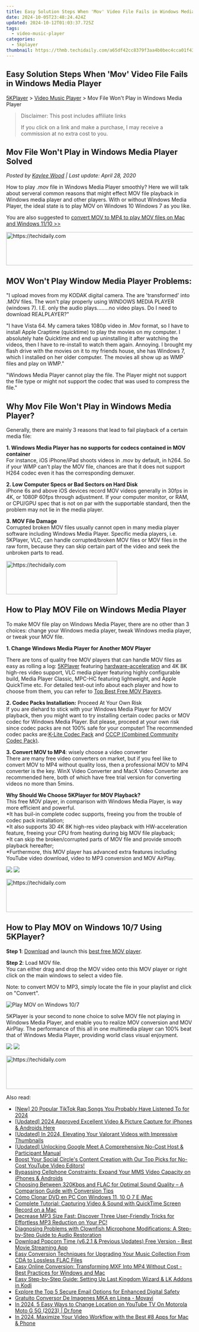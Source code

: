 ```yaml
---
title: Easy Solution Steps When 'Mov' Video File Fails in Windows Media Player
date: 2024-10-05T23:48:24.424Z
updated: 2024-10-12T01:03:37.725Z
tags:
  - video-music-player
categories:
  - 5kplayer
thumbnail: https://thmb.techidaily.com/a65df42cc8379f3aa4b0bec4cca01f43716f0f93a74b7a32e511a24eeedbecef.jpg
---
```


## Easy Solution Steps When 'Mov' Video File Fails in Windows Media Player

[5KPlayer](https://tools.techidaily.com/5kplayer/products/) \> [Video Music Player](https://tools.techidaily.com/5kplayer/video-music-player/) \> Mov File Won't Play in Windows Media Player

>  Disclaimer: This post includes affiliate links
>
>  If you click on a link and make a purchase, I may receive a commission at no extra cost to you.
>

## Mov File Won't Play in Windows Media Player Solved

 _Posted by [Kaylee Wood](https://www.quora.com/profile/Amanda-Hu-21) | Last update: April 28, 2020_

How to play .mov file in Windows Media Player smoothly? Here we will talk about serveral common reasons that might effect MOV file playback in Windows media player and other players. With or without Windows Media Player, the ideal state is to play MOV on Windows 10 Windows 7 as you like.

You are also suggested to [convert MOV to MP4 to play MOV files on Mac and Windows 11/10 >>](https://tools.techidaily.com/winxdvd/products/)

<!-- affiliate ads begin -->
<a href="https://appsumo.8odi.net/c/5597632/2137395/7443" target="_top" id="2137395">
  <img src="//a.impactradius-go.com/display-ad/7443-2137395" border="0" alt="https://techidaily.com" width="728" height="90"/>
</a>
<img height="0" width="0" src="https://appsumo.8odi.net/i/5597632/2137395/7443" style="position:absolute;visibility:hidden;" border="0" />
<!-- affiliate ads end -->

## MOV Won't Play Window Media Player Problems:

"I upload moves from my KODAK digital camera. The are 'transformed' into .MOV files. The won't play properly using WINDOWS MEDIA PLAYER (windows 7). I.E. only the audio plays........no video plays. Do I need to download REALPLAYER?"

"I have Vista 64\. My camera takes 1080p video in .Mov format, so I have to install Apple Craptime (quicktime) to play the movies on my computer. I absolutely hate Quicktime and end up uninstalling it after watching the videos, then I have to re-install to watch them again. Annoying. I brought my flash drive with the movies on it to my friends house, she has Windows 7, which I installed on her older computer. The movies all show up as WMP files and play on WMP."

"Windows Media Player cannot play the file. The Player might not support the file type or might not support the codec that was used to compress the file."

## Why Mov File Won't Play in Windows Media Player?

Generally, there are mainly 3 reasons that lead to fail playback of a certain media file: 

**1\. Windows Media Player has no supports for codecs contained in MOV container**  
For instance, iOS iPhone/iPad shoots videos in .mov by default, in h264\. So if your WMP can't play the MOV file, chances are that it does not support H264 codec even it has the corresponding demuxer.

**2\. Low Computer Specs or Bad Sectors on Hard Disk**  
iPhone 6s and above iOS devices record MOV videos generally in 30fps in 4K, or 1080P 60fps through adjustment. If your computer monitor, or RAM, or CPU/GPU spec that is not on par with the supportable standard, then the problem may not lie in the media player. 

**3\. MOV File Damage**  
Corrupted broken MOV files usually cannot open in many media player software including Windows Media Player. Specific media players, i.e. 5KPlayer, VLC, can handle corrupted/broken MOV files or MOV files in the raw form, because they can skip certain part of the video and seek the unbroken parts to read. 

<!-- affiliate ads begin -->
<a href="https://aligracehair.sjv.io/c/5597632/2135356/19272" target="_top" id="2135356">
  <img src="//a.impactradius-go.com/display-ad/19272-2135356" border="0" alt="https://techidaily.com" width="300" height="90"/>
</a>
<img height="0" width="0" src="https://aligracehair.sjv.io/i/5597632/2135356/19272" style="position:absolute;visibility:hidden;" border="0" />
<!-- affiliate ads end -->

## How to Play MOV File on Windows Media Player

To make MOV file play on Windows Media Player, there are no other than 3 choices: change your Windows media player, tweak Windows media player, or tweak your MOV file. 

**1\. Change Windows Media Player for Another MOV Player** 

There are tons of quality free MOV players that can handle MOV files as easy as rolling a log: [5KPlayer](https://tools.techidaily.com/5kplayer/products/) featuring [hardware-acceleration](https://tools.techidaily.com/5kplayer/video-music-player/) and 4K 8K high-res video support, VLC media player featuring highly configurable build, Media Player Classic, MPC-HC featuring lightweight, and Apple QuickTime etc. For detailed test-out info about each player and how to choose from them, you can refer to [Top Best Free MOV Players](https://tools.techidaily.com/5kplayer/video-music-player/).

**2\. Codec Packs Installation:**  Proceed At Your Own Risk  
If you are diehard to stick with your Windows Media Player for MOV playback, then you might want to try installing certain codec packs or MOV codec for Windows Media Player. But please, proceed at your own risk since codec packs are not 100% safe for your computer! The recommended codec packs are:[K-Lite Codec Pack](http://www.filehippo.com/download%5Fklite%5Fcodec%5Fpack/) and [CCCP (Combined Community Codec Pack)](http://cccp-project.net/).

**3\. Convert MOV to MP4**: wisely choose a video converter  
There are many free video converters on market, but if you feel like to convert MOV to MP4 without quality loss, then a professional MOV to MP4 converter is the key. WinX Video Converter and MacX Video Converter are recommended here, both of which have free trial version for converting videos no more than 5mins.

**Why Should We Choose 5KPlayer for MOV Playback?**  
This free MOV player, in comparison with Windows Media Player, is way more efficient and powerful.   
\*It has buil-in complete codec supports, freeing you from the trouble of codec pack installation;  
\*It also supports 3D 4K 8K high-res video playback with HW-acceleration feature, freeing your CPU from heating during big MOV file playback;  
\*It can skip the broken/corrupted parts of MOV file and provide smooth playback hereafter;  
\*Furthermore, this MOV player has advanced extra features including YouTube video download, video to MP3 conversion and MOV AirPlay. 

[![](https://www.5kplayer.com/video-music-player/../button/freedownwhitewin.png)](https://tools.techidaily.com/5kplayer/products/) [![](https://www.5kplayer.com/video-music-player/../button/freedownbackmac.png)](https://tools.techidaily.com/5kplayer/products/) 

<!-- affiliate ads begin -->
<a href="https://aligracehair.sjv.io/c/5597632/1918684/19272" target="_top" id="1918684">
  <img src="//a.impactradius-go.com/display-ad/19272-1918684" border="0" alt="https://techidaily.com" width="728" height="90"/>
</a>
<img height="0" width="0" src="https://aligracehair.sjv.io/i/5597632/1918684/19272" style="position:absolute;visibility:hidden;" border="0" />
<!-- affiliate ads end -->

## How to Play MOV on Windows 10/7 Using 5KPlayer?

**Step 1**: [Download](https://tools.techidaily.com/5kplayer/products/) and launch this [best free MOV player](https://tools.techidaily.com/5kplayer/video-music-player/).

**Step 2**: Load MOV file.   
 You can either drag and drop the MOV video onto this MOV player or right click on the main windows to select a video file.

Note: to convert MOV to MP3, simply locate the file in your playlist and click on "Convert".

![Play MOV on Windows 10/7](https://www.5kplayer.com/video-music-player/img/dvd-player.jpg)

5KPlayer is your second to none choice to solve MOV file not playing in Windows Media Player, and enable you to realize MOV conversion and MOV AirPlay. The performance of this all in one multimedia player can 100% beat that of Windows Media Player, providing world class visual enjoyment. 

[![](https://www.5kplayer.com/video-music-player/../button/freedownwhitewin.png)](https://tools.techidaily.com/5kplayer/products/) [![](https://www.5kplayer.com/video-music-player/../button/freedownbackmac.png)](https://tools.techidaily.com/5kplayer/products/)

<!-- affiliate ads begin -->
<a href="https://appsumo.8odi.net/c/5597632/2094476/7443" target="_top" id="2094476">
  <img src="//a.impactradius-go.com/display-ad/7443-2094476" border="0" alt="https://techidaily.com" width="728" height="90"/>
</a>
<img height="0" width="0" src="https://appsumo.8odi.net/i/5597632/2094476/7443" style="position:absolute;visibility:hidden;" border="0" />
<!-- affiliate ads end -->

<ins class="adsbygoogle"
     style="display:block"
     data-ad-format="autorelaxed"
     data-ad-client="ca-pub-7571918770474297"
     data-ad-slot="1223367746"></ins>

<ins class="adsbygoogle"
     style="display:block"
     data-ad-client="ca-pub-7571918770474297"
     data-ad-slot="8358498916"
     data-ad-format="auto"
     data-full-width-responsive="true"></ins>

<span class="atpl-alsoreadstyle">Also read:</span>
<div><ul>
<li><a href="https://tiktok-video-recordings.techidaily.com/new-20-popular-tiktok-rap-songs-you-probably-have-listened-to-for-2024/"><u>[New] 20 Popular TikTok Rap Songs You Probably Have Listened To for 2024</u></a></li>
<li><a href="https://facebook-record-videos.techidaily.com/updated-2024-approved-excellent-video-and-picture-capture-for-iphones-and-androids-here/"><u>[Updated] 2024 Approved Excellent Video & Picture Capture for iPhones & Androids Here</u></a></li>
<li><a href="https://facebook-video-share.techidaily.com/updated-in-2024-elevating-your-valorant-videos-with-impressive-thumbnails/"><u>[Updated] In 2024, Elevating Your Valorant Videos with Impressive Thumbnails</u></a></li>
<li><a href="https://on-screen-recording.techidaily.com/updated-unlocking-google-meet-a-comprehensive-no-cost-host-and-participant-manual/"><u>[Updated] Unlocking Google Meet A Comprehensive No-Cost Host & Participant Manual</u></a></li>
<li><a href="https://video-ai-editor.techidaily.com/boost-your-social-circles-content-creation-with-our-top-picks-for-no-cost-youtube-video-editors/"><u>Boost Your Social Circle's Content Creation with Our Top Picks for No-Cost YouTube Video Editors!</u></a></li>
<li><a href="https://video-ai-editor.techidaily.com/bypassing-cellphone-constraints-expand-your-mms-video-capacity-on-iphones-and-androids/"><u>Bypassing Cellphone Constraints: Expand Your MMS Video Capacity on iPhones & Androids</u></a></li>
<li><a href="https://video-ai-editor.techidaily.com/choosing-between-320kbps-and-flac-for-optimal-sound-quality-a-comparison-guide-with-conversion-tips/"><u>Choosing Between 320Kbps and FLAC for Optimal Sound Quality – A Comparison Guide with Conversion Tips</u></a></li>
<li><a href="https://eaxpv-info.techidaily.com/como-clonar-dvd-en-pc-con-windows-11-10-o-7-e-imac/"><u>Cómo Clonar DVD en PC Con Windows 11, 10 O 7 E iMac</u></a></li>
<li><a href="https://video-ai-editor.techidaily.com/complete-tutorial-capturing-video-and-sound-with-quicktime-screen-record-on-a-mac/"><u>Complete Tutorial: Capturing Video & Sound with QuickTime Screen Record on a Mac</u></a></li>
<li><a href="https://video-ai-editor.techidaily.com/decrease-mp3-size-fast-discover-three-user-friendly-tricks-for-effortless-mp3-reduction-on-your-pc/"><u>Decrease MP3 Size Fast: Discover Three User-Friendly Tricks for Effortless MP3 Reduction on Your PC!</u></a></li>
<li><a href="https://program-issues.techidaily.com/diagnosing-problems-with-clownfish-microphone-modifications-a-step-by-step-guide-to-audio-restoration/"><u>Diagnosing Problems with Clownfish Microphone Modifications: A Step-by-Step Guide to Audio Restoration</u></a></li>
<li><a href="https://video-ai-editor.techidaily.com/download-popcorn-time-v621-and-previous-updates-free-version-best-movie-streaming-app/"><u>Download Popcorn Time (v6.2.1 & Previous Updates) Free Version - Best Movie Streaming App</u></a></li>
<li><a href="https://video-ai-editor.techidaily.com/easy-conversion-techniques-for-upgrading-your-music-collection-from-cda-to-lossless-flac-files/"><u>Easy Conversion Techniques for Upgrading Your Music Collection From CDA to Lossless FLAC Files</u></a></li>
<li><a href="https://video-ai-editor.techidaily.com/easy-online-conversion-transforming-mxf-into-mp4-without-cost-best-practices-for-windows-and-mac/"><u>Easy Online Conversion: Transforming MXF Into MP4 Without Cost - Best Practices for Windows and Mac</u></a></li>
<li><a href="https://video-ai-editor.techidaily.com/easy-step-by-step-guide-setting-up-last-kingdom-wizard-and-lk-addons-in-kodi/"><u>Easy Step-by-Step Guide: Setting Up Last Kingdom Wizard & LK Addons in Kodi</u></a></li>
<li><a href="https://technical-tips.techidaily.com/explore-the-top-5-secure-email-options-for-enhanced-digital-safety/"><u>Explore the Top 5 Secure Email Options for Enhanced Digital Safety</u></a></li>
<li><a href="https://techtrends.techidaily.com/gratuito-conversor-de-imagenes-mka-en-linea-movavi/"><u>Gratuito Conversor De Imagenes MKA en Línea - Movavi</u></a></li>
<li><a href="https://change-location.techidaily.com/in-2024-5-easy-ways-to-change-location-on-youtube-tv-on-motorola-moto-g-5g-2023-drfone-by-drfone-virtual-android/"><u>In 2024, 5 Easy Ways to Change Location on YouTube TV On Motorola Moto G 5G (2023) | Dr.fone</u></a></li>
<li><a href="https://some-guidance.techidaily.com/in-2024-maximize-your-video-workflow-with-the-best-8-apps-for-mac-and-phone/"><u>In 2024, Maximize Your Video Workflow with the Best #8 Apps for Mac & Phone</u></a></li>
</ul></div>

